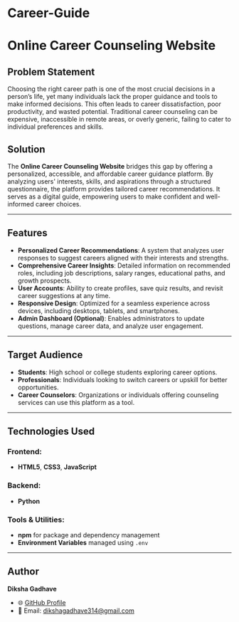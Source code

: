 # Career-Guide
# Online Career Counseling Website

## Problem Statement
Choosing the right career path is one of the most crucial decisions in a person’s life, yet many individuals lack the proper guidance and tools to make informed decisions. This often leads to career dissatisfaction, poor productivity, and wasted potential. Traditional career counseling can be expensive, inaccessible in remote areas, or overly generic, failing to cater to individual preferences and skills.

## Solution
The **Online Career Counseling Website** bridges this gap by offering a personalized, accessible, and affordable career guidance platform. By analyzing users' interests, skills, and aspirations through a structured questionnaire, the platform provides tailored career recommendations. It serves as a digital guide, empowering users to make confident and well-informed career choices.

---

## Features
- **Personalized Career Recommendations**: A system that analyzes user responses to suggest careers aligned with their interests and strengths.
- **Comprehensive Career Insights**: Detailed information on recommended roles, including job descriptions, salary ranges, educational paths, and growth prospects.
- **User Accounts**: Ability to create profiles, save quiz results, and revisit career suggestions at any time.
- **Responsive Design**: Optimized for a seamless experience across devices, including desktops, tablets, and smartphones.
- **Admin Dashboard (Optional)**: Enables administrators to update questions, manage career data, and analyze user engagement.

---

## Target Audience
- **Students**: High school or college students exploring career options.
- **Professionals**: Individuals looking to switch careers or upskill for better opportunities.
- **Career Counselors**: Organizations or individuals offering counseling services can use this platform as a tool.

---

## Technologies Used
### Frontend:
- **HTML5**, **CSS3**, **JavaScript**

### Backend:
- **Python** 

### Tools & Utilities:
- **npm** for package and dependency management
- **Environment Variables** managed using `.env`

---

## Author  
**Diksha Gadhave**  
- 🌐 [GitHub Profile](https://github.com/DIKSHA1303)  
- 📧 Email: dikshagadhave314@gmail.com  



